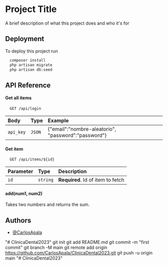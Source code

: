 
# Project Title

A brief description of what this project does and who it's for


## Deployment

To deploy this project run

```bash
  composer install
  php artisan migrate
  php artisan db:seed
```


## API Reference

#### Get all items

```http
  GET /api/login
```

| Body | Type     | Example                |
| :-------- | :------- | :------------------------- |
| `api_key` | `JSON` | {"email":"nombre-aleatorio", "password":"password"} |

#### Get item

```http
  GET /api/items/${id}
```

| Parameter | Type     | Description                       |
| :-------- | :------- | :-------------------------------- |
| `id`      | `string` | **Required**. Id of item to fetch |

#### add(num1, num2)

Takes two numbers and returns the sum.


## Authors

- [@CarlosApala](https://www.github.com/CarlosApala)

"# ClinicaDental2023"  git init git add README.md git commit -m "first commit" git branch -M main git remote add origin https://github.com/CarlosApala/ClinicaDental2023.git git push -u origin main
"# ClinicaDental2023" 

